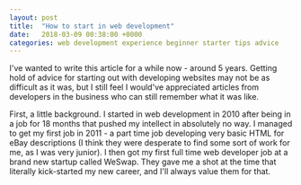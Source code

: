 ```yaml
---
layout: post
title:  "How to start in web development"
date:   2018-03-09 00:38:00 +0000
categories: web development experience beginner starter tips advice
---
```


I've wanted to write this article for a while now - around 5 years. Getting hold of advice for starting out with developing websites may not be as difficult as it was, but I still feel I would've appreciated articles from developers in the business who can still remember what it was like.

First, a little background. I started in web development in 2010 after being in a job for 18 months that pushed my intellect in absolutely no way. I managed to get my first job in 2011 - a part time job developing very basic HTML for eBay descriptions (I think they were desperate to find some sort of work for me, as I was very junior). I then got my first full time web developer job at a brand new startup called WeSwap. They gave me a shot at the time that literally kick-started my new career, and I'll always value them for that.